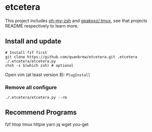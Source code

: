 # etcetera

This project includes [oh-my-zsh](https://github.com/robbyrussell/oh-my-zsh) and [gpakosz/.tmux](https://github.com/gpakosz/.tmux), see that projects README respectively to learn more.

## Install and update

```shell
# Install fzf first
git clone https://github.com/quanbrew/etcetera.git .etcetera 
./.etcetera/etcetera.py
chsh -s $(which zsh) # optional
```

Open vim (at least version 8): `PlugInstall`

### Remove all configure

```shell
./.etcetera/etcetera.py --rm
```

## Recommend Programs

fzf htop tmux httpie yarn jq wget you-get